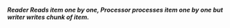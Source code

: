 ***Reader Reads item one by one, Processor processes item one by one but writer writes chunk of item.***
